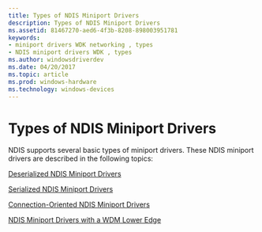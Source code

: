 ```yaml
---
title: Types of NDIS Miniport Drivers
description: Types of NDIS Miniport Drivers
ms.assetid: 81467270-aed6-4f3b-8208-898003951781
keywords:
- miniport drivers WDK networking , types
- NDIS miniport drivers WDK , types
ms.author: windowsdriverdev
ms.date: 04/20/2017
ms.topic: article
ms.prod: windows-hardware
ms.technology: windows-devices
---
```


# Types of NDIS Miniport Drivers





NDIS supports several basic types of miniport drivers. These NDIS miniport drivers are described in the following topics:

[Deserialized NDIS Miniport Drivers](deserialized-ndis-miniport-drivers.md)

[Serialized NDIS Miniport Drivers](serialized-ndis-miniport-drivers.md)

[Connection-Oriented NDIS Miniport Drivers](connection-oriented-ndis-miniport-drivers.md)

[NDIS Miniport Drivers with a WDM Lower Edge](ndis-miniport-drivers-with-a-wdm-lower-edge.md)

 

 





